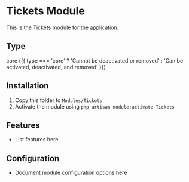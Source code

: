 # Tickets Module

This is the Tickets module for the application.

## Type
core ({{ type === 'core' ? 'Cannot be deactivated or removed' : 'Can be activated, deactivated, and removed' }})

## Installation

1. Copy this folder to `Modules/Tickets`
2. Activate the module using `php artisan module:activate Tickets`

## Features

- List features here

## Configuration

- Document module configuration options here
